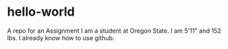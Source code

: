 # hello-world
A repo for an Assignment
I am a student at Oregon State. I am 5'11" and 152 lbs. I already know how to use github.
